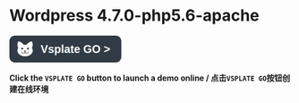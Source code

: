 # Wordpress 4.7.0-php5.6-apache

<a href="https://www.vsplate.com/?docker-compose=https://github.com/vsplate/dcenvs/wordpress/4.7.0-php5.6-apache"><img alt="VSPLATE GO" src="https://raw.githubusercontent.com/vsplate/images/master/vsgo_btn.png" width="200px"></a>

**Click the `VSPLATE GO` button to launch a demo online / 点击`VSPLATE GO`按钮创建在线环境**